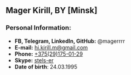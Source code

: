 ## Mager Kirill, BY [Minsk]
### Personal Information:
- **FB, Telegram, LinkedIn, GitHub:** @magerrrr
- **E-mail:** hi.kirill.m@gmail.com
- **Phone:** [+375(29)175-01-29](tel:+375291750129)
- **Skype:** [stels-er](skype:<stels-er>?userinfo)
- **Date of birth**: 24.03.1995
